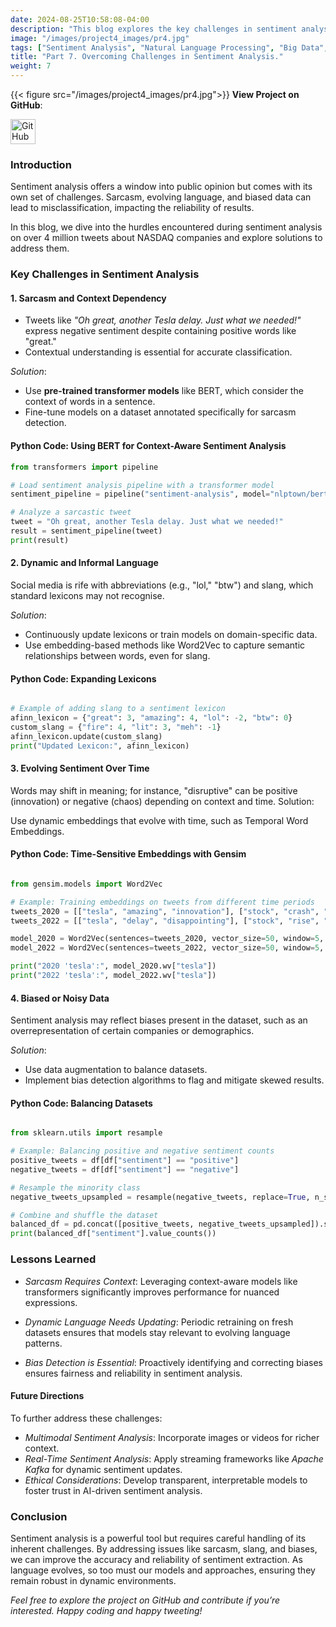 ```yaml
---
date: 2024-08-25T10:58:08-04:00
description: "This blog explores the key challenges in sentiment analysis, including handling sarcasm, dynamic language, and biased data. We discuss solutions and strategies to improve the accuracy of sentiment extraction in large-scale datasets."
image: "/images/project4_images/pr4.jpg"
tags: ["Sentiment Analysis", "Natural Language Processing", "Big Data", "MapReduce", "Python", "Topic Modelling", "Twitter Analytics", "NASDAQ", "Social Media Mining", "Data Visualisation"]
title: "Part 7. Overcoming Challenges in Sentiment Analysis."
weight: 7
---
```

{{< figure src="/images/project4_images/pr4.jpg">}}
**View Project on GitHub**: 

<a href="https://github.com/drnsmith/sentiment-analysis-NASDAQ-companies-Tweets" target="_blank">
    <img src="/images/github.png" alt="GitHub" style="width:40px; height:40px; vertical-align: middle;">
  </a>

### Introduction
Sentiment analysis offers a window into public opinion but comes with its own set of challenges. Sarcasm, evolving language, and biased data can lead to misclassification, impacting the reliability of results. 

In this blog, we dive into the hurdles encountered during sentiment analysis on over 4 million tweets about NASDAQ companies and explore solutions to address them.


### Key Challenges in Sentiment Analysis

#### 1. Sarcasm and Context Dependency
- Tweets like *"Oh great, another Tesla delay. Just what we needed!"* express negative sentiment despite containing positive words like "great."
- Contextual understanding is essential for accurate classification.

*Solution*: 
- Use **pre-trained transformer models** like BERT, which consider the context of words in a sentence.
- Fine-tune models on a dataset annotated specifically for sarcasm detection.

#### Python Code: Using BERT for Context-Aware Sentiment Analysis
```python
from transformers import pipeline

# Load sentiment analysis pipeline with a transformer model
sentiment_pipeline = pipeline("sentiment-analysis", model="nlptown/bert-base-multilingual-uncased-sentiment")

# Analyze a sarcastic tweet
tweet = "Oh great, another Tesla delay. Just what we needed!"
result = sentiment_pipeline(tweet)
print(result)
```

#### 2. Dynamic and Informal Language

Social media is rife with abbreviations (e.g., "lol," "btw") and slang, which standard lexicons may not recognise.

*Solution*:
 - Continuously update lexicons or train models on domain-specific data.
 - Use embedding-based methods like Word2Vec to capture semantic relationships between words, even for slang.

#### Python Code: Expanding Lexicons
```python

# Example of adding slang to a sentiment lexicon
afinn_lexicon = {"great": 3, "amazing": 4, "lol": -2, "btw": 0}
custom_slang = {"fire": 4, "lit": 3, "meh": -1}
afinn_lexicon.update(custom_slang)
print("Updated Lexicon:", afinn_lexicon)
```

#### 3. Evolving Sentiment Over Time

Words may shift in meaning; for instance, "disruptive" can be positive (innovation) or negative (chaos) depending on context and time.
Solution:

Use dynamic embeddings that evolve with time, such as Temporal Word Embeddings.

#### Python Code: Time-Sensitive Embeddings with Gensim
```python

from gensim.models import Word2Vec

# Example: Training embeddings on tweets from different time periods
tweets_2020 = [["tesla", "amazing", "innovation"], ["stock", "crash", "bad"]]
tweets_2022 = [["tesla", "delay", "disappointing"], ["stock", "rise", "profit"]]

model_2020 = Word2Vec(sentences=tweets_2020, vector_size=50, window=5, min_count=1, workers=4)
model_2022 = Word2Vec(sentences=tweets_2022, vector_size=50, window=5, min_count=1, workers=4)

print("2020 'tesla':", model_2020.wv["tesla"])
print("2022 'tesla':", model_2022.wv["tesla"])
```

#### 4. Biased or Noisy Data

Sentiment analysis may reflect biases present in the dataset, such as an overrepresentation of certain companies or demographics.

*Solution*:

 - Use data augmentation to balance datasets.
 - Implement bias detection algorithms to flag and mitigate skewed results.

#### Python Code: Balancing Datasets

```python

from sklearn.utils import resample

# Example: Balancing positive and negative sentiment counts
positive_tweets = df[df["sentiment"] == "positive"]
negative_tweets = df[df["sentiment"] == "negative"]

# Resample the minority class
negative_tweets_upsampled = resample(negative_tweets, replace=True, n_samples=len(positive_tweets), random_state=42)

# Combine and shuffle the dataset
balanced_df = pd.concat([positive_tweets, negative_tweets_upsampled]).sample(frac=1)
print(balanced_df["sentiment"].value_counts())
```

### Lessons Learned
 - *Sarcasm Requires Context*:
Leveraging context-aware models like transformers significantly improves performance for nuanced expressions.

 - *Dynamic Language Needs Updating*:
Periodic retraining on fresh datasets ensures that models stay relevant to evolving language patterns.

 - *Bias Detection is Essential*:
Proactively identifying and correcting biases ensures fairness and reliability in sentiment analysis.

#### Future Directions

To further address these challenges:

 - *Multimodal Sentiment Analysis*: Incorporate images or videos for richer context.
 - *Real-Time Sentiment Analysis*: Apply streaming frameworks like *Apache Kafka* for dynamic sentiment updates.
 - *Ethical Considerations*: Develop transparent, interpretable models to foster trust in AI-driven sentiment analysis.

### Conclusion
Sentiment analysis is a powerful tool but requires careful handling of its inherent challenges. By addressing issues like sarcasm, slang, and biases, we can improve the accuracy and reliability of sentiment extraction. As language evolves, so too must our models and approaches, ensuring they remain robust in dynamic environments.

*Feel free to explore the project on GitHub and contribute if you’re interested. Happy coding and happy tweeting!*